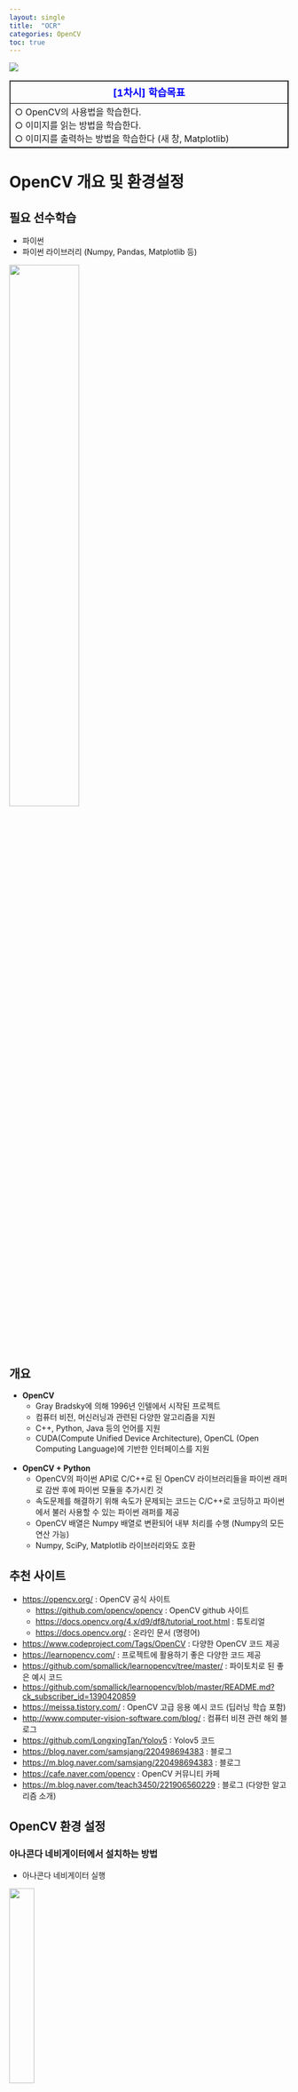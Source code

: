 ```yaml
---
layout: single
title:  "OCR"
categories: OpenCV
toc: true
---
```


<img src="./lecture_image/00_title.png">

<table border=1 width=100%>
    <tr><td style="border: 1px solid black; width:600px; height:40px; text-align: center;"><font size=4 color=blue><b>[1차시] 학습목표</b></font></td></tr>       
    <tr><td style="border: 1px solid black; text-align: left;"><font size=3>○ OpenCV의 사용법을 학습한다.<br>
○ 이미지를 읽는 방법을 학습한다.<br>
○ 이미지를 출력하는 방법을 학습한다 (새 창, Matplotlib)           
        </font></td></tr>   
</table>

# OpenCV 개요 및 환경설정

## 필요 선수학습

- 파이썬
- 파이썬 라이브러리 (Numpy, Pandas, Matplotlib 등)

<img src="./lecture_image/01_tools.png" width=50%>

## 개요

- <b>OpenCV </b>
  - Gray Bradsky에 의해 1996년 인텔에서 시작된 프로젝트
  - 컴퓨터 비전, 머신러닝과 관련된 다양한 알고리즘을 지원
  - C++, Python, Java 등의 언어를 지원
  - CUDA(Compute Unified Device Architecture), OpenCL (Open Computing Language)에 기반한 인터페이스를 지원
  <br><br>
- <b>OpenCV + Python</b> 
  - OpenCV의 파이썬 API로 C/C++로 된 OpenCV 라이브러리들을 파이썬 래퍼로 감싼 후에 파이썬 모듈을 추가시킨 것
  - 속도문제를 해결하기 위해 속도가 문제되는 코드는 C/C++로 코딩하고 파이썬에서 불러 사용할 수 있는 파이썬 래퍼를 제공
  - OpenCV 배열은 Numpy 배열로 변환되어 내부 처리를 수행 (Numpy의 모든 연산 가능)
  - Numpy, SciPy, Matplotlib 라이브러리와도 호환

## 추천 사이트
- https://opencv.org/ : OpenCV 공식 사이트
  - https://github.com/opencv/opencv : OpenCV github 사이트
  - https://docs.opencv.org/4.x/d9/df8/tutorial_root.html : 튜토리얼
  - https://docs.opencv.org/ : 온라인 문서 (명령어)
- https://www.codeproject.com/Tags/OpenCV : 다양한 OpenCV 코드 제공
- https://learnopencv.com/ : 프로젝트에 활용하기 좋은 다양한 코드 제공
- https://github.com/spmallick/learnopencv/tree/master/ : 파이토치로 된 좋은 예시 코드
- https://github.com/spmallick/learnopencv/blob/master/README.md?ck_subscriber_id=1390420859
- https://meissa.tistory.com/ : OpenCV 고급 응용 예시 코드 (딥러닝 학습 포함)
- http://www.computer-vision-software.com/blog/ : 컴퓨터 비젼 관련 해외 블로그
- https://github.com/LongxingTan/Yolov5 : Yolov5 코드
- https://blog.naver.com/samsjang/220498694383 : 블로그
- https://m.blog.naver.com/samsjang/220498694383 : 블로그
- https://cafe.naver.com/opencv : OpenCV 커뮤니티 카페
- https://m.blog.naver.com/teach3450/221906560229 : 블로그 (다양한 알고리즘 소개)




##  OpenCV 환경 설정

###  아나콘다 네비게이터에서 설치하는 방법
- 아나콘다 네비게이터 실행

<img src="./lecture_image/01_setting1.png" width=30%>

- Python 3.7 사용

- Environments 메뉴를 선택하고 Create 버튼을 클릭
- Name에 OpenCV를 입력하고 Python 버전은 3.7을 선택
  - 3.7이 나오지 않는다면 update index 버튼을 클릭하여 업데이터 진행
- Create 버튼을 클릭하여 새로운 환경 생성  
  
<img src="./lecture_image/01_setting2.png" width=80%>


- 생성된 환경을 선택하고 리스트에서 Not installed 항목을 선택
- 입력창에 opencv를 입력하여 libopencv, opencv, py-opencv를 선택
- 같은 방법으로 Jupyther, numpy(자동설치확인), pandas, matplotlib, searborn, scikit-learn, tensorflow-gpu, cudnn, codatookit을 선택
- Apply 버튼을 클릭하여 설치 준비

<img src="./lecture_image/01_setting3.png" width=80%>


- 새창이 뜨면 선택한 목록을 확인하고 Apply 버튼을 클릭하여 설치 시작

<img src="./lecture_image/01_setting4.png" width=40%>

- 생성한 환경으로 주피터 노트북 실행

<img src="./lecture_image/01_setting5.png" width=30%>

### 프롬프트 창에서 설치하는 방법

- https://www.lfd.uci.edu/~gohlke/pythonlibs/ 에서 다운로드하거나 아래와 같이 입력하여 설치



```python
#!pip uninstall opencv-python
#!pip uninstall opencv-contrib-python
```


```python
# opencv-python : 주요 모듈이 포함된 라이브러리
# opencv-contrib-python : 추가 모듈이 포함된 라이브러리
!pip install opencv-python==3.4.11.45
!pip install opencv-contrib-python==3.4.11.45
```

    Collecting opencv-python==3.4.11.45
      Downloading opencv_python-3.4.11.45-cp39-cp39-win_amd64.whl (31.5 MB)
    Requirement already satisfied: numpy>=1.19.3 in c:\users\smhrd\anaconda3\lib\site-packages (from opencv-python==3.4.11.45) (1.21.5)
    Installing collected packages: opencv-python
    Successfully installed opencv-python-3.4.11.45
    Collecting opencv-contrib-python==3.4.11.45
      Downloading opencv_contrib_python-3.4.11.45-cp39-cp39-win_amd64.whl (37.4 MB)
    Requirement already satisfied: numpy>=1.19.3 in c:\users\smhrd\anaconda3\lib\site-packages (from opencv-contrib-python==3.4.11.45) (1.21.5)
    Installing collected packages: opencv-contrib-python
    Successfully installed opencv-contrib-python-3.4.11.45
    


```python
# opencv 설치 확인
import cv2

# 버전 확인
print(cv2.__version__)
```

    3.4.11
    

## 이미지를 읽고 출력하기
### 이미지를 읽고 새창에 출력하기

  - <font color=red>cv2.imread(파일명, 이미지 형식)</font> : 이미지 파일을 읽기 위한 객체를 리턴 
    - 이미지형식 : 칼라 (cv2.IMREAD_COLOR), 흑백(cv2.IMREAD_GRAYSCALE) 등
  - <font color=red>cv2.imshow(제목, 이미지 객체)</font>  : 이미지 출력
  - <font color=red>cv2.waitKey(0)</font>  : 키보드 입력을 기다리는 시간 설정 (0 : 계속 기다림)
    - 1/1000초 단위
  - <font color=red>cv2.destroyAllWindows()</font>  : 생성한 윈도우를 모두 닫는다

<img src="./lecture_image/01_lenna.png" width=30%>


```python
import cv2
```


```python
# 실습

# 이미지 가져오기
img = cv2.imread("cats.jpg", cv2.IMREAD_COLOR)

# 이미지 출력
cv2.imshow('model', img)

# 창 닫기
cv2.waitKey(10000)
cv2.destroyAllWindows()
```

<table border=1 width=100%>
    <tr><td style="border: 1px solid black; width:600px; text-align: left;"><font size=4 color=red><b>실습문제</b></font><br><br>
        <font size=4>○ 학습한 OpenCV 함수를 이용해서 다른 이미지를 출력해보자.</font></td></tr>       
    <tr><td style="border: 1px solid black; text-align: left;">
        <img src="./lecture_image/01_hanam.png" width=40%></td></tr>   
</table>

### matplotlib를 이용하여 이미지 출력하기


```python
import matplotlib.pyplot as plt
```


```python
# 실습
img = cv2.imread("cats.jpg", cv2.IMREAD_COLOR)

plt.xticks([])
plt.yticks([])
plt.imshow(img)
plt.show()
```


    
![png](output_18_0.png)
    


- OpenCV는 색상공간을 BGR(Blue Green Red)을 사용
- Python 이미지들은 RGB(Red Green Blue)을 사용하므로 변환 필요
- 따라서, OpenCV로 읽은 이미지를 Matplotlib으로 출력하려면 색상공간을 변환해야 함

<img src="./lecture_image/01_color_space.png" width=40%>

- <font color=red>cv2. cvtColor(img, 색상변환옵션)</font>
  - 색상변환옵션 : cv2.COLOR_BGR2RGB, cv2.COLOR_RGB2GRAY, cv2.COLOR_RGB2HSV 등


```python
# 실습
img = cv2.imread("cats.jpg", cv2.IMREAD_COLOR)

# 색상공간을 변환시켜주자! (BGR -> RGB)
img2 = cv2.cvtColor(img, cv2.COLOR_BGR2RGB)

plt.xticks([])
plt.yticks([])
plt.imshow(img2)
plt.show()
```


    
![png](output_20_0.png)
    


### 직접 Red 채널과 Blue 채널을 바꾸기

-  <font color=red>b, g, r = cv2.split(img)</font> : img파일을 b,g,r로 분리
-  <font color=red>cv2.merge([r,g,b])</font> : b, r을 바꿔서 Merge


```python
img = cv2.imread("cats.jpg", cv2.IMREAD_COLOR)

b,g,r = cv2.split(img)
img2 = cv2.merge([r,g,b])

plt.xticks([])
plt.yticks([])
plt.imshow(img2)
plt.show()
```


    
![png](output_22_0.png)
    


<table border=1 width=100%>
    <tr><td style="border: 1px solid black; width:600px; text-align: left;"><font size=4 color=red><b>실습문제</b></font><br><br>
        <font size=3>○ 다른 이미지를 이용해서 Red 채널과 Blue 채널의 색상을 바꿔보자.</font></td></tr> 
</table>

<table border=1 width=100%>
    <tr><td style="border: 1px solid black; width:600px; height:40px; text-align: center;"><font size=4 color=blue><b>[1차시] 학습요약</b></font></td></tr>       
    <tr><td style="border: 1px solid black; text-align: left;"><font size=3>○ <font color="red"><b>cv2.imread()</b></font> : 이미지를 읽음<br>
○ <font color="red"><b>cv2.imshow()</b></font> : 새창에 이미지 출력<br>
○ <font color="red"><b>cv2.cvtColor()</b></font> : 이미지의 색상공간을 변환<br>
○ <font color="red"><b>cv2.waitKey()</b></font> : 키 입력 대기 (1/000초 단위)<br>
○ <font color="red"><b>cv2.destroyAllWindows()</b></font> : 생성한 윈도우를 모두 닫음<br>
○ OpenCV 색상공간과 Python의 색상공간이 다르므로 변환이 필요 (BGR → RGB) 
        </font></td></tr>   
</table>
